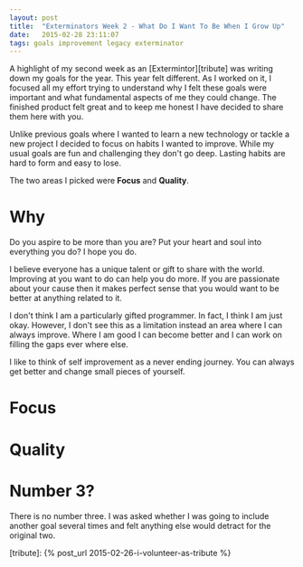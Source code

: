 ```yaml
---
layout: post
title:  "Exterminators Week 2 - What Do I Want To Be When I Grow Up"
date:   2015-02-28 23:11:07
tags: goals improvement legacy exterminator
---
```


A highlight of my second week as an [Extermintor][tribute] was writing down my
goals for the year. This year felt different. As I worked on it, I focused all
my effort trying to understand why I felt these goals were important and what
fundamental aspects of me they could change. The finished product felt great
and to keep me honest I have decided to share them here with you.

Unlike previous goals where I wanted to learn a new technology or tackle a new
project I decided to focus on habits I wanted to improve. While my usual goals
are fun and challenging they don't go deep. Lasting habits are hard to form and
easy to lose.

The two areas I picked were **Focus** and **Quality**.

Why
===============================================================================

Do you aspire to be more than you are? Put your heart and soul into everything
you do? I hope you do.

I believe everyone has a unique talent or gift to share with the world.
Improving at you want to do can help you do more. If you are passionate about
your cause then it makes perfect sense that you would want to be better at
anything related to it.

I don't think I am a particularly gifted programmer. In fact, I think I am just
okay. However, I don't see this as a limitation instead an area where I can
always improve. Where I am good I can become better and I can work on filling
the gaps ever where else.

I like to think of self improvement as a never ending journey. You can always
get better and change small pieces of yourself.

Focus
===============================================================================

Quality
===============================================================================

Number 3?
===============================================================================

There is no number three. I was asked whether I was going to include another
goal several times and felt anything else would detract for the original two.


[tribute]: {% post_url 2015-02-26-i-volunteer-as-tribute %}
